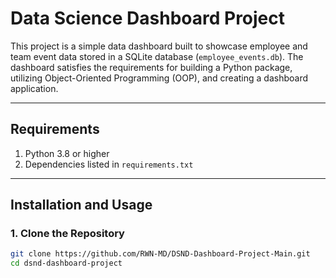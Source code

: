 # Data Science Dashboard Project

This project is a simple data dashboard built to showcase employee and team event data stored in a SQLite database (`employee_events.db`). The dashboard satisfies the requirements for building a Python package, utilizing Object-Oriented Programming (OOP), and creating a dashboard application.

---

## Requirements

1. Python 3.8 or higher
2. Dependencies listed in `requirements.txt`

---

## Installation and Usage

### 1. Clone the Repository

```bash
git clone https://github.com/RWN-MD/DSND-Dashboard-Project-Main.git
cd dsnd-dashboard-project
```



